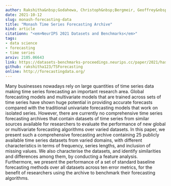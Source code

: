 ```yaml
---
author: Rakshitha&nbsp;Godahewa, Christoph&nbsp;Bergmeir, Geoffrey&nbsp;I&nbsp;Webb, Rob&nbsp;J&nbsp;Hyndman, Pablo&nbsp;Montero-Manso
date: 2021-10-12
slug: monash-forecasting-data
title: "Monash Time Series Forecasting Archive"
kind: article
citationn: "<em>NeurIPS 2021 Datasets and Benchmarks</em>"
tags:
- data science
- forecasting
- time series
arxiv: 2105.06643
link: https://datasets-benchmarks-proceedings.neurips.cc/paper/2021/hash/eddea82ad2755b24c4e168c5fc2ebd40-Abstract-round2.html
github: rakshitha123/TSForecasting
online: http://forecastingdata.org/
---
```


Many businesses nowadays rely on large quantities of time series data making time series forecasting an important research area. Global forecasting models and multivariate models that are trained across sets of time series have shown huge potential in providing accurate forecasts compared with the traditional univariate forecasting models that work on isolated series. However, there are currently no comprehensive time series forecasting archives that contain datasets of time series from similar sources available for researchers to evaluate the performance of new global or multivariate forecasting algorithms over varied datasets. In this paper, we present such a comprehensive forecasting archive containing 25 publicly available time series datasets from varied domains, with different characteristics in terms of frequency, series lengths, and inclusion of missing values. We also characterise the datasets, and identify similarities and differences among them, by conducting a feature analysis. Furthermore, we present the performance of a set of standard baseline forecasting methods over all datasets across ten error metrics, for the benefit of researchers using the archive to benchmark their forecasting algorithms.
